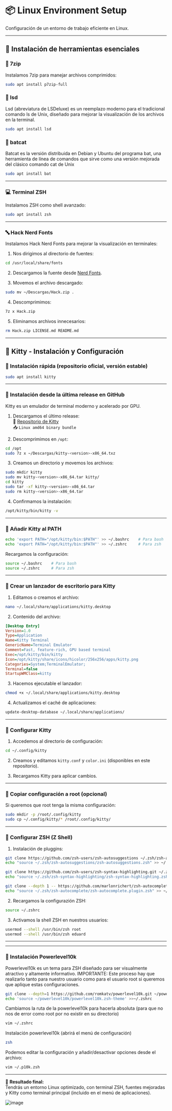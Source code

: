 
# 📦 Linux Environment Setup  
Configuración de un entorno de trabajo eficiente en Linux.

---

## 🔹 Instalación de herramientas esenciales

### 📂 7zip
Instalamos 7zip para manejar archivos comprimidos:
```bash
sudo apt install p7zip-full
```

### 📂 lsd
Lsd (abreviatura de LSDeluxe) es un reemplazo moderno para el tradicional comando ls de Unix, diseñado para mejorar la visualización de los archivos en la terminal. 
```bash
sudo apt install lsd
```

### 📂 batcat
Batcat es la versión distribuida en Debian y Ubuntu del programa bat, una herramienta de línea de comandos que sirve como una versión mejorada del clásico comando cat de Unix
```bash
sudo apt install bat
```

---

### 💻 Terminal ZSH
Instalamos ZSH como shell avanzado:
```bash
sudo apt install zsh
```

---

### 🔤 Hack Nerd Fonts
Instalamos Hack Nerd Fonts para mejorar la visualización en terminales:

1. Nos dirigimos al directorio de fuentes:
```bash
cd /usr/local/share/fonts
```

2. Descargamos la fuente desde [Nerd Fonts](https://www.nerdfonts.com/font-downloads).

3. Movemos el archivo descargado:
```bash
sudo mv ~/Descargas/Hack.zip .
```

4. Descomprimimos:
```bash
7z x Hack.zip
```

5. Eliminamos archivos innecesarios:
```bash
rm Hack.zip LICENSE.md README.md
```

---

## 🔹 Kitty - Instalación y Configuración

### 🔸 Instalación rápida (repositorio oficial, versión estable)
```bash
sudo apt install kitty
```

---

### 🔸 Instalación desde la última release en GitHub
Kitty es un emulador de terminal moderno y acelerado por GPU.

1. Descargamos el último release:  
🔗 [Repositorio de Kitty](https://github.com/kovidgoyal/kitty)  
📥 `Linux amd64 binary bundle`

2. Descomprimimos en `/opt`:
```bash
cd /opt
sudo 7z x ~/Descargas/kitty-<version>-x86_64.txz
```

3. Creamos un directorio y movemos los archivos:
```bash
sudo mkdir kitty
sudo mv kitty-<version>-x86_64.tar kitty/
cd kitty
sudo tar -xf kitty-<version>-x86_64.tar
sudo rm kitty-<version>-x86_64.tar
```

4. Confirmamos la instalación:
```bash
/opt/kitty/bin/kitty -v
```

---

### 🔸 Añadir Kitty al PATH
```bash
echo 'export PATH="/opt/kitty/bin:$PATH"' >> ~/.bashrc    # Para bash
echo 'export PATH="/opt/kitty/bin:$PATH"' >> ~/.zshrc     # Para zsh
```
Recargamos la configuración:
```bash
source ~/.bashrc    # Para bash
source ~/.zshrc     # Para zsh
```

---

### 🔸 Crear un lanzador de escritorio para Kitty
1. Editamos o creamos el archivo:
```bash
nano ~/.local/share/applications/kitty.desktop
```

2. Contenido del archivo:
```ini
[Desktop Entry]
Version=1.0
Type=Application
Name=Kitty Terminal
GenericName=Terminal Emulator
Comment=Fast, feature-rich, GPU based terminal
Exec=/opt/kitty/bin/kitty
Icon=/opt/kitty/share/icons/hicolor/256x256/apps/kitty.png
Categories=System;TerminalEmulator;
Terminal=false
StartupWMClass=kitty
```

3. Hacemos ejecutable el lanzador:
```bash
chmod +x ~/.local/share/applications/kitty.desktop
```

4. Actualizamos el caché de aplicaciones:
```bash
update-desktop-database ~/.local/share/applications/
```

---

### 🔸 Configurar Kitty
1. Accedemos al directorio de configuración:
```bash
cd ~/.config/kitty
```

2. Creamos y editamos `kitty.conf` y `color.ini` (disponibles en este repositorio).

3. Recargamos Kitty para aplicar cambios.

---

### 🔸 Copiar configuración a root (opcional)
Si queremos que root tenga la misma configuración:
```bash
sudo mkdir -p /root/.config/kitty
sudo cp ~/.config/kitty/* /root/.config/kitty/
```

---

### 🔸 Configurar ZSH (Z Shell)
1. Instalación de pluggins:

```bash
git clone https://github.com/zsh-users/zsh-autosuggestions ~/.zsh/zsh-autosuggestions
echo "source ~/.zsh/zsh-autosuggestions/zsh-autosuggestions.zsh" >> ~/.zshrc
```

```bash
git clone https://github.com/zsh-users/zsh-syntax-highlighting.git ~/.zsh/zsh-syntax-highlighting
echo "source ~/.zsh/zsh-syntax-highlighting/zsh-syntax-highlighting.zsh" >> ~/.zshrc
```

```bash
git clone --depth 1 -- https://github.com/marlonrichert/zsh-autocomplete.git ~/.zsh/zsh-autocomplete
echo "source ~/.zsh/zsh-autocomplete/zsh-autocomplete.plugin.zsh" >> ~/.zshrc
```

2. Recargamos la configurazión ZSH:
``` bash
source ~/.zshrc
```

3. Activamos la shell ZSH en nuestros usuarios:
``` bash
usermod --shell /usr/bin/zsh root
usermod --shell /usr/bin/zsh eduard
```

---

---

### 🔸 Instalación Powerlevel10k
Powerlevel10k es un tema para ZSH diseñado para ser visualmente atractivo y altamente informativo.
IMPORTANTE: Este proceso hay que realizarlo tanto para nuestro usuario como para el usuario root si queremos que aplique estas configuraciones.

```bash
git clone --depth=1 https://github.com/romkatv/powerlevel10k.git ~/powerlevel10k
echo 'source ~/powerlevel10k/powerlevel10k.zsh-theme' >>~/.zshrc
```

Cambiamos la ruta de la powerlevel10k para hacerla absoluta (para que no nos de error como root por no existir en su directorio)
```bash
vim ~/.zshrc
```

Instalación powerlevel10k (abrirá el menú de configuración)
```bash
zsh
```

Podemos editar la configuración y añadir/desactivar opciones desde el archivo: 
```bash
vim ~/.p10k.zsh
```

---

📌 **Resultado final:**  
Tendrás un entorno Linux optimizado, con terminal ZSH, fuentes mejoradas y Kitty como terminal principal (incluido en el menú de aplicaciones).

![image](https://github.com/user-attachments/assets/3ff1ef98-8b14-43fc-b942-08d65cc2e35b)

